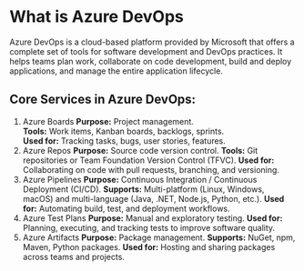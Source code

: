 # What is Azure DevOps
Azure DevOps is a cloud-based platform provided by Microsoft that offers a complete set of tools for software development and DevOps practices. It helps teams plan work, collaborate on code development, build and deploy applications, and manage the entire application lifecycle.

## Core Services in Azure DevOps:
1. Azure Boards
**Purpose:** Project management. <br>
**Tools:** Work items, Kanban boards, backlogs, sprints. <br>
**Used for:** Tracking tasks, bugs, user stories, features.<br>
2. Azure Repos
**Purpose:** Source code version control.
**Tools:** Git repositories or Team Foundation Version Control (TFVC).
**Used for:** Collaborating on code with pull requests, branching, and versioning.
3. Azure Pipelines
**Purpose:** Continuous Integration / Continuous Deployment (CI/CD).
**Supports:** Multi-platform (Linux, Windows, macOS) and multi-language (Java, .NET, Node.js, Python, etc.).
**Used for:** Automating build, test, and deployment workflows.
4. Azure Test Plans
**Purpose:** Manual and exploratory testing.
**Used for:** Planning, executing, and tracking tests to improve software quality.
5. Azure Artifacts
**Purpose:** Package management.
**Supports:** NuGet, npm, Maven, Python packages.
**Used for:** Hosting and sharing packages across teams and projects.

